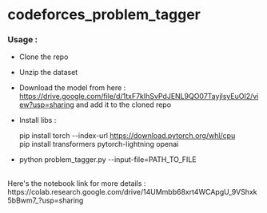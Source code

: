 # codeforces_problem_tagger

### Usage :


- Clone the repo
- Unzip the dataset
- Download the model from here : https://drive.google.com/file/d/1txF7kIhSvPdJENL9QO07TayjlsyEuOI2/view?usp=sharing  and add it to the cloned repo
- Install libs :

  pip install torch --index-url https://download.pytorch.org/whl/cpu
  <br>
  pip install transformers pytorch-lightning openai

- python problem_tagger.py  --input-file=PATH_TO_FILE







<br>
Here's the notebook link for more details : https://colab.research.google.com/drive/14UMmbb68xrt4WCApgU_9VShxk5bBwm7_?usp=sharing

